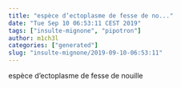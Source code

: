 ```yaml
---
title: "espèce d’ectoplasme de fesse de no..."
date: "Tue Sep 10 06:53:11 CEST 2019"
tags: ["insulte-mignone", "pipotron"]
author: m1ch3l
categories: ["generated"]
slug: "insulte-mignone/2019-09-10-06:53:11"
---
```


espèce d’ectoplasme de fesse de nouille
